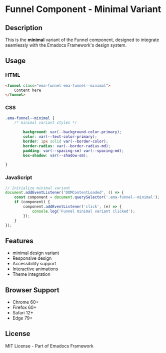 # Funnel Component - Minimal Variant

## Description
This is the **minimal** variant of the Funnel component, designed to integrate seamlessly with the Emadocs Framework's design system.

## Usage

### HTML
```html
<funnel class="ema-funnel ema-funnel--minimal">
    Content here
</funnel>
```

### CSS
```css
.ema-funnel--minimal {
    /* minimal variant styles */
    
        background: var(--background-color-primary);
        color: var(--text-color-primary);
        border: 1px solid var(--border-color);
        border-radius: var(--border-radius-md);
        padding: var(--spacing-sm) var(--spacing-md);
        box-shadow: var(--shadow-sm);
    
}
```

### JavaScript
```javascript
// Initialize minimal variant
document.addEventListener('DOMContentLoaded', () => {
    const component = document.querySelector('.ema-funnel--minimal');
    if (component) {
        component.addEventListener('click', (e) => {
            console.log('Funnel minimal variant clicked');
        });
    }
});
```

## Features
- minimal design variant
- Responsive design
- Accessibility support
- Interactive animations
- Theme integration

## Browser Support
- Chrome 60+
- Firefox 60+
- Safari 12+
- Edge 79+

## License
MIT License - Part of Emadocs Framework
